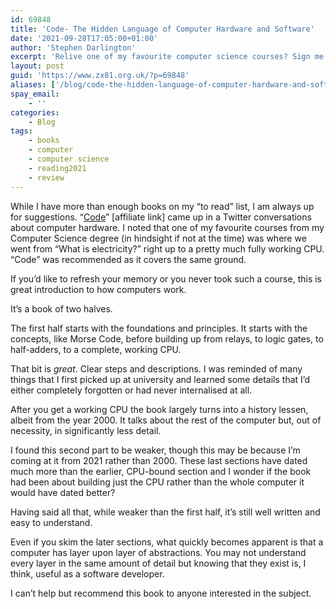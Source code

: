 ```yaml
---
id: 69848
title: 'Code- The Hidden Language of Computer Hardware and Software'
date: '2021-09-28T17:05:00+01:00'
author: 'Stephen Darlington'
excerpt: 'Relive one of my favourite computer science courses? Sign me up!'
layout: post
guid: 'https://www.zx81.org.uk/?p=69848'
aliases: ['/blog/code-the-hidden-language-of-computer-hardware-and-software.html']
spay_email:
    - ''
categories:
    - Blog
tags:
    - books
    - computer
    - computer science
    - reading2021
    - review
---
```


While I have more than enough books on my “to read” list, I am always up for suggestions. “[Code](https://amzn.to/3AHy0Yj)” [affiliate link] came up in a Twitter conversations about computer hardware. I noted that one of my favourite courses from my Computer Science degree (in hindsight if not at the time) was where we went from “What is electricity?” right up to a pretty much fully working CPU. “Code” was recommended as it covers the same ground.

If you’d like to refresh your memory or you never took such a course, this is great introduction to how computers work.

It’s a book of two halves.

The first half starts with the foundations and principles. It starts with the concepts, like Morse Code, before building up from relays, to logic gates, to half-adders, to a complete, working CPU.

That bit is *great*. Clear steps and descriptions. I was reminded of many things that I first picked up at university and learned some details that I’d either completely forgotten or had never internalised at all.

After you get a working CPU the book largely turns into a history lessen, albeit from the year 2000. It talks about the rest of the computer but, out of necessity, in significantly less detail.

I found this second part to be weaker, though this may be because I’m coming at it from 2021 rather than 2000. These last sections have dated much more than the earlier, CPU-bound section and I wonder if the book had been about building just the CPU rather than the whole computer it would have dated better?

Having said all that, while weaker than the first half, it’s still well written and easy to understand.

Even if you skim the later sections, what quickly becomes apparent is that a computer has layer upon layer of abstractions. You may not understand every layer in the same amount of detail but knowing that they exist is, I think, useful as a software developer.

I can’t help but recommend this book to anyone interested in the subject.